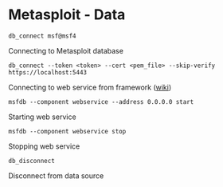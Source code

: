 # Metasploit - Data

```
db_connect msf@msf4
```

Connecting to Metasploit database

```
db_connect --token <token> --cert <pem_file> --skip-verify https://localhost:5443
```

Connecting to web service from framework ([wiki](https://github.com/rapid7/metasploit-framework/wiki/Metasploit-Web-Service))

```
msfdb --component webservice --address 0.0.0.0 start
```

Starting web service

```
msfdb --component webservice stop
```

Stopping web service

```
db_disconnect
```

Disconnect from data source
